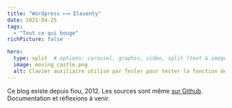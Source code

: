 ```yaml
---
title: "Wordpress ⟼ Eleventy"
date: 2021-04-25
tags:
  - "Tout ce qui bouge"
richPicture: false

hero:
  type: split  # options: carousel, graphic, video, split (text & image)
  image: moving_castle.png
  alt: Clavier auxiliaire utilisé par Tesler pour tester la fonction de couper-coller, avec des étiquettes notées "cut" et "paste".
---
```


Ce blog existe depuis fiou, 2012. Les sources sont même [sur Github](https://github.com/Saint-loup/blog). Documentation et réflexions à venir.